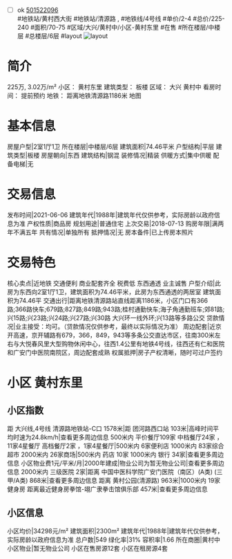 - [ ] ok [501522096](https://bj.5i5j.com/ershoufang/501522096.html)  
 #地铁站/黄村西大街 #地铁站/清源路 ,  #地铁线/4号线
#单价/2-4 #总价/225-240 #面积/70-75   #区域/大兴/黄村中/小区-黄村东里 #在售 #所在楼层/中楼层 #总楼层/6层 #layout 
![layout](http://image2a.5i5j.com/bdir/layout/417795.jpg_P5.jpg) 
# 简介 
 225万,  3.02万/m² 
小区： 黄村东里
建筑类型： 板楼
区域： 大兴 黄村中
看房时间： 提前预约
地铁： 距离地铁清源路1186米 地图
# 基本信息 
 房屋户型|2室1厅1卫
所在楼层|中楼层/6层
建筑面积|74.46平米
户型结构|平层
建筑类型|板楼
房屋朝向|东西
建筑结构|钢混
装修情况|精装
供暖方式|集中供暖
配备电梯|无
# 交易信息 
 发布时间|2021-06-06
建筑年代|1988年|建筑年代仅供参考，实际房龄以政府信息为准
产权性质|商品房
规划用途|普通住宅
上次交易|2018-07-13
购房年限|满两年不满五年
共有情况|单独所有
抵押情况|无
房本备件|已上传房本照片
# 交易特色 
 核心卖点|近地铁 交通便利 商业配套齐全 税费低 东西通透 业主诚售
户型介绍|此房为东西向2室1厅1卫，建筑面积为74.46平米，此房为东西通透的两居室 建筑面积为74.46平
交通出行|距离地铁清源路站直线距离1186米，小区门口有366路;366路快车;679路;827路;849路;943路;桂村通勤快车;海子角通勤班车;郊81路;兴15路;兴23路;兴24路;兴27路;兴30路 大兴环一线外环;兴13路等多路公交
贷款情况|业主接受：均可。（贷款情况仅供参考，最终以实际情况为准）
周边配套|近京开高速，京开辅路有679，366，849，943等多条公交直达市区，往南300米左右与大悦春风里大型购物休闲中心，往西1.4公里有地铁4号线，往西还有仁和医院和广安门中医院南院区，周边配套成熟
权属抵押|房子产权清晰，随时可过户签约
# 小区 黄村东里
## 小区指数 
 距 大兴线,4号线 清源路地铁站-C口 1578米|距 团河路西口站 103米|高峰时间平均时速为24.8km/h|查看更多周边信息
500米内 平价餐厅109家
中档餐厅24家 ，11家4星餐厅
高档餐厅2家 ，1家4星餐厅|500米内 6家便利店
1000米内 83家综合超市
2000米内 26家商场|500米内 药店 10家
1000米内 银行 34家|查看更多周边信息
小区物业费1元/平米/月|2000年建成|物业公司为暂无物业公司|查看更多周边信息
2000米内 三级医院 2家|距离 中国中医科学院广安门医院（南区）(A类) (三甲/A类) 868米|查看更多周边信息
距离 黄村公园(清源路) 963米|1000米内 19家 健身房
距离最近健身房拳馆-翊广隶拳击馆俱乐部 457米|查看更多周边信息
## 小区信息 
 小区均价|34298元/m²
建筑面积|2300m²
建筑年代|1988年|建筑年代仅供参考，实际房龄以政府信息为准
总户数|549
绿化率|31%
容积率|1.66
所在商圈|黄村中
小区物业|暂无物业公司
小区在售房源12套
小区在租房源4套
